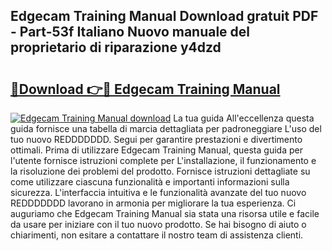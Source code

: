 ## Edgecam Training Manual Download gratuit PDF - Part-53f Italiano Nuovo manuale del proprietario di riparazione y4dzd

# <h2><a href="http://dfe1tkj.blite.top/?on=Edgecam+Training+Manual">🔗Download 👉🔴 Edgecam Training Manual</a></h2>

[![Edgecam Training Manual download](https://i.imgur.com/lujVjoI.png)](http://dfe1tkj.blite.top/?on=Edgecam+Training+Manual)
La tua guida All'eccellenza questa guida fornisce una tabella di marcia dettagliata per padroneggiare L'uso del tuo nuovo REDDDDDDD. Segui per garantire prestazioni e divertimento ottimali. Prima di utilizzare Edgecam Training Manual, questa guida per l'utente fornisce istruzioni complete per L'installazione, il funzionamento e la risoluzione dei problemi del prodotto. Fornisce istruzioni dettagliate su come utilizzare ciascuna funzionalità e importanti informazioni sulla sicurezza. L'interfaccia intuitiva e le funzionalità avanzate del tuo nuovo REDDDDDDD lavorano in armonia per migliorare la tua esperienza. Ci auguriamo che Edgecam Training Manual sia stata una risorsa utile e facile da usare per iniziare con il tuo nuovo prodotto. Se hai bisogno di aiuto o chiarimenti, non esitare a contattare il nostro team di assistenza clienti.
